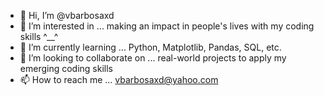 - 👋 Hi, I’m @vbarbosaxd
- 👀 I’m interested in ... making an impact in people's lives with my coding skills ^__^
- 🌱 I’m currently learning ... Python, Matplotlib, Pandas, SQL, etc.
- 💞️ I’m looking to collaborate on ... real-world projects to apply my emerging coding skills
- 📫 How to reach me ... vbarbosaxd@yahoo.com

<!---
vbarbosaxd/vbarbosaxd is a ✨ special ✨ repository because its `README.md` (this file) appears on your GitHub profile.
You can click the Preview link to take a look at your changes.
--->
